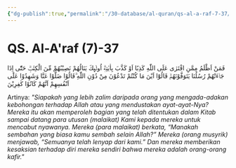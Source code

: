 ```yaml
---
{"dg-publish":true,"permalink":"/30-database/al-quran/qs-al-a-raf-7-37/"}
---
```



# QS. Al-A'raf (7)-37
فَمَنْ اَظْلَمُ مِمَّنِ افْتَرٰى عَلَى اللّٰهِ كَذِبًا اَوْ كَذَّبَ بِاٰيٰتِهٖۗ اُولٰۤىِٕكَ يَنَالُهُمْ نَصِيْبُهُمْ مِّنَ الْكِتٰبِۗ حَتّٰٓى اِذَا جَاۤءَتْهُمْ رُسُلُنَا يَتَوَفَّوْنَهُمْۙ  قَالُوْٓا اَيْنَ مَا كُنْتُمْ تَدْعُوْنَ مِنْ دُوْنِ اللّٰهِ ۗقَالُوْا ضَلُّوْا عَنَّا وَشَهِدُوْا عَلٰٓى اَنْفُسِهِمْ اَنَّهُمْ كَانُوْا كٰفِرِيْنَ 

Artinya: *"Siapakah yang lebih zalim daripada orang yang mengada-adakan kebohongan terhadap Allah atau yang mendustakan ayat-ayat-Nya? Mereka itu akan memperoleh bagian yang telah ditentukan dalam Kitab sampai datang para utusan (malaikat) Kami kepada mereka untuk mencabut nyawanya. Mereka (para malaikat) berkata, “Manakah sembahan yang biasa kamu sembah selain Allah?” Mereka (orang musyrik) menjawab, “Semuanya telah lenyap dari kami.” Dan mereka memberikan kesaksian terhadap diri mereka sendiri bahwa mereka adalah orang-orang kafir."*
